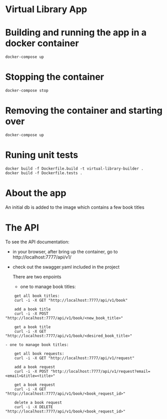 # Virtual Library App

# Building and running the app in a docker container

```
docker-compose up
```

# Stopping the container

```
docker-compose stop
```

# Removing the container and starting over

```
docker-compose up
```

# Runing unit tests
```
docker build -f Dockerfile.build -t virtual-library-builder .
docker build -f Dockerfile.tests .
```

# About the app
 An initial db is added to the image which contains a few book titles

# The API
To see the API documentation:
- in your browser, after bring up the container, go to http://localhost:7777/api/v1/
- check out the swagger.yaml included in the project

  There are two enpoints
    - one to manage book titles:

```
    get all book titles:
    curl -i -X GET "http://localhost:7777/api/v1/book"

    add a book title
    curl -i -X POST "http://localhost:7777/api/v1/book/<new_book_title>"

    get a book title
    curl -i -X GET "http://localhost:7777/api/v1/book/<desired_book_title>"
```


    - one to manage book titles:
    

```
    get all book requests:
    curl -i -X GET "http://localhost:7777/api/v1/request"

    add a book request
    curl -i -X POST "http://localhost:7777/api/v1/request?email=<email>&title=<title>"

    get a book request
    curl -i -X GET "http://localhost:7777/api/v1/book/<book_request_id>"
    
    delete a book request
    curl -i -X DELETE "http://localhost:7777/api/v1/book/<book_request_id>"
```
